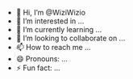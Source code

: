 - 👋 Hi, I’m @WiziWizio
- 👀 I’m interested in ...
- 🌱 I’m currently learning ...
- 💞️ I’m looking to collaborate on ...
- 📫 How to reach me ...
- 😄 Pronouns: ...
- ⚡ Fun fact: ...

<!---
WiziWizio/WiziWizio is a ✨ special ✨ repository because its `README.md` (this file) appears on your GitHub profile.
You can click the Preview link to take a look at your changes.
--->
